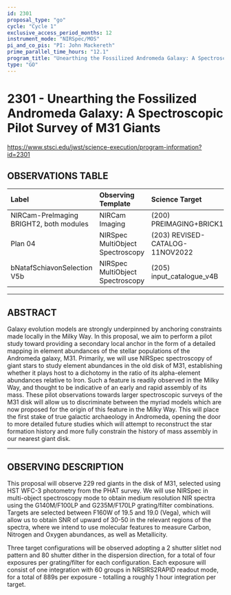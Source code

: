 ```yaml
---
id: 2301
proposal_type: "go"
cycle: "Cycle 1"
exclusive_access_period_months: 12
instrument_mode: "NIRSpec/MOS"
pi_and_co_pis: "PI: John Mackereth"
prime_parallel_time_hours: "12.1"
program_title: "Unearthing the Fossilized Andromeda Galaxy: A Spectroscopic Pilot Survey of M31 Giants"
type: "GO"
---
```

# 2301 - Unearthing the Fossilized Andromeda Galaxy: A Spectroscopic Pilot Survey of M31 Giants
https://www.stsci.edu/jwst/science-execution/program-information?id=2301
## OBSERVATIONS TABLE
| Label                               | Observing Template             | Science Target               |
| :---------------------------------- | :----------------------------- | :--------------------------- |
| NIRCam-PreImaging BRIGHT2, both modules | NIRCam Imaging                 | (200) PREIMAGING+BRICK13     |
| Plan 04                             | NIRSpec MultiObject Spectroscopy | (203) REVISED-CATALOG-11NOV2022 |
| bNatafSchiavonSelection V5b         | NIRSpec MultiObject Spectroscopy | (205) input_catalogue_v4B    |

---

## ABSTRACT

Galaxy evolution models are strongly underpinned by anchoring constraints made locally in the Milky Way. In this proposal, we aim to perform a pilot study toward providing a secondary local anchor in the form of a detailed mapping in element abundances of the stellar populations of the Andromeda galaxy, M31. Primarily, we will use NIRSpec spectroscopy of giant stars to study element abundances in the old disk of M31, establishing whether it plays host to a dichotomy in the ratio of its alpha-element abundances relative to Iron. Such a feature is readily observed in the Milky Way, and thought to be indicative of an early and rapid assembly of its mass. These pilot observations towards larger spectroscopic surveys of the M31 disk will allow us to discriminate between the myriad models which are now proposed for the origin of this feature in the Milky Way. This will place the first stake of true galactic archaeology in Andromeda, opening the door to more detailed future studies which will attempt to reconstruct the star formation history and more fully constrain the history of mass assembly in our nearest giant disk.

---

## OBSERVING DESCRIPTION

This proposal will observe 229 red giants in the disk of M31, selected using HST WFC-3 photometry from the PHAT survey. We will use NIRSpec in multi-object spectroscopy mode to obtain medium resolution NIR spectra using the G140M/F100LP and G235M/F170LP grating/filter combinations. Targets are selected between F160W of 19.5 and 19.0 (Vega), which will allow us to obtain SNR of upward of 30-50 in the relevant regions of the spectra, where we intend to use molecular features to measure Carbon, Nitrogen and Oxygen abundances, as well as Metallicity.

Three target configurations will be observed adopting a 2 shutter slitlet nod pattern and 80 shutter dither in the dispersion direction, for a total of four exposures per grating/filter for each configuration. Each exposure will consist of one integration with 60 groups in NRSIRS2RAPID readout mode, for a total of 889s per exposure - totalling a roughly 1 hour integration per target.